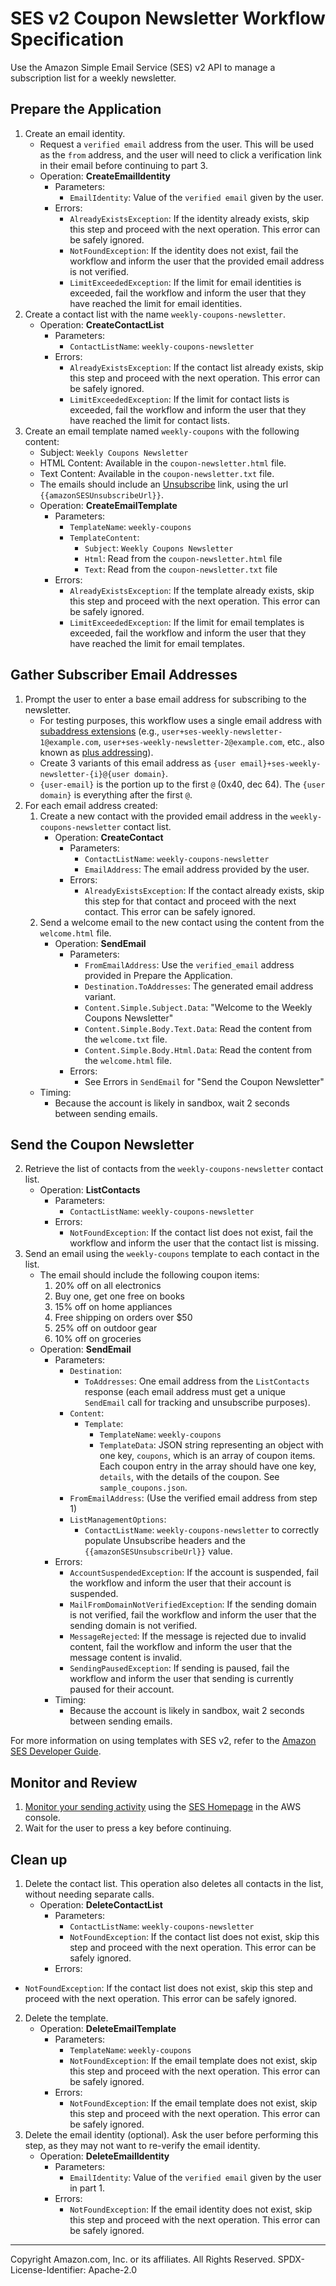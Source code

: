 

# SES v2 Coupon Newsletter Workflow Specification

Use the Amazon Simple Email Service (SES) v2 API to manage a subscription list for a weekly newsletter.

## Prepare the Application

1. Create an email identity.
   - Request a `verified email` address from the user. This will be used as the `from` address, and the user will need to click a verification link in their email before continuing to part 3.
   - Operation: **CreateEmailIdentity**
     - Parameters:
       - `EmailIdentity`: Value of the `verified email` given by the user.
     - Errors:
       - `AlreadyExistsException`: If the identity already exists, skip this step and proceed with the next operation. This error can be safely ignored.
       - `NotFoundException`: If the identity does not exist, fail the workflow and inform the user that the provided email address is not verified.
       - `LimitExceededException`: If the limit for email identities is exceeded, fail the workflow and inform the user that they have reached the limit for email identities.
2. Create a contact list with the name `weekly-coupons-newsletter`.
   - Operation: **CreateContactList**
     - Parameters:
       - `ContactListName`: `weekly-coupons-newsletter`
     - Errors:
       - `AlreadyExistsException`: If the contact list already exists, skip this step and proceed with the next operation. This error can be safely ignored.
       - `LimitExceededException`: If the limit for contact lists is exceeded, fail the workflow and inform the user that they have reached the limit for contact lists.
3. Create an email template named `weekly-coupons` with the following content:
   - Subject: `Weekly Coupons Newsletter`
   - HTML Content: Available in the `coupon-newsletter.html` file.
   - Text Content: Available in the `coupon-newsletter.txt` file.
   - The emails should include an [Unsubscribe](#) link, using the url `{{amazonSESUnsubscribeUrl}}`.
   - Operation: **CreateEmailTemplate**
     - Parameters:
       - `TemplateName`: `weekly-coupons`
       - `TemplateContent`:
         - `Subject`: `Weekly Coupons Newsletter`
         - `Html`: Read from the `coupon-newsletter.html` file
         - `Text`: Read from the `coupon-newsletter.txt` file
     - Errors:
       - `AlreadyExistsException`: If the template already exists, skip this step and proceed with the next operation. This error can be safely ignored.
       - `LimitExceededException`: If the limit for email templates is exceeded, fail the workflow and inform the user that they have reached the limit for email templates.

## Gather Subscriber Email Addresses

1. Prompt the user to enter a base email address for subscribing to the newsletter.
   - For testing purposes, this workflow uses a single email address with [subaddress extensions](https://www.rfc-editor.org/rfc/rfc5233.html) (e.g., `user+ses-weekly-newsletter-1@example.com`, `user+ses-weekly-newsletter-2@example.com`, etc., also known as [plus addressing](https://en.wikipedia.org/wiki/Email_address#:~:text=For%20example%2C%20the%20address%20joeuser,sorting%2C%20and%20for%20spam%20control.)).
   - Create 3 variants of this email address as `{user email}+ses-weekly-newsletter-{i}@{user domain}`.
   - `{user-email}` is the portion up to the first `@` (0x40, dec 64). The `{user domain}` is everything after the first `@`.
2. For each email address created:
   1. Create a new contact with the provided email address in the `weekly-coupons-newsletter` contact list.
      - Operation: **CreateContact**
        - Parameters:
          - `ContactListName`: `weekly-coupons-newsletter`
          - `EmailAddress`: The email address provided by the user.
        - Errors:
          - `AlreadyExistsException`: If the contact already exists, skip this step for that contact and proceed with the next contact. This error can be safely ignored.
   2. Send a welcome email to the new contact using the content from the `welcome.html` file.
      - Operation: **SendEmail**
        - Parameters:
          - `FromEmailAddress`: Use the `verified_email` address provided in Prepare the Application.
          - `Destination.ToAddresses`: The generated email address variant.
          - `Content.Simple.Subject.Data`: "Welcome to the Weekly Coupons Newsletter"
          - `Content.Simple.Body.Text.Data`: Read the content from the `welcome.txt` file.
          - `Content.Simple.Body.Html.Data`: Read the content from the `welcome.html` file.
        - Errors:
          - See Errors in `SendEmail` for "Send the Coupon Newsletter"
   - Timing:
     - Because the account is likely in sandbox, wait 2 seconds between sending emails.

## Send the Coupon Newsletter

2. Retrieve the list of contacts from the `weekly-coupons-newsletter` contact list.
   - Operation: **ListContacts**
     - Parameters:
       - `ContactListName`: `weekly-coupons-newsletter`
     - Errors:
       - `NotFoundException`: If the contact list does not exist, fail the workflow and inform the user that the contact list is missing.
3. Send an email using the `weekly-coupons` template to each contact in the list.
   - The email should include the following coupon items:
     1. 20% off on all electronics
     2. Buy one, get one free on books
     3. 15% off on home appliances
     4. Free shipping on orders over $50
     5. 25% off on outdoor gear
     6. 10% off on groceries
   - Operation: **SendEmail**
     - Parameters:
       - `Destination`:
         - `ToAddresses`: One email address from the `ListContacts` response (each email address must get a unique `SendEmail` call for tracking and unsubscribe purposes).
       - `Content`:
         - `Template`:
           - `TemplateName`: `weekly-coupons`
           - `TemplateData`: JSON string representing an object with one key, `coupons`, which is an array of coupon items. Each coupon entry in the array should have one key, `details`, with the details of the coupon. See `sample_coupons.json`.
       - `FromEmailAddress`: (Use the verified email address from step 1)
       - `ListManagementOptions`:
         - `ContactListName`: `weekly-coupons-newsletter` to correctly populate Unsubscribe headers and the `{{amazonSESUnsubscribeUrl}}` value.
     - Errors:
       - `AccountSuspendedException`: If the account is suspended, fail the workflow and inform the user that their account is suspended.
       - `MailFromDomainNotVerifiedException`: If the sending domain is not verified, fail the workflow and inform the user that the sending domain is not verified.
       - `MessageRejected`: If the message is rejected due to invalid content, fail the workflow and inform the user that the message content is invalid.
       - `SendingPausedException`: If sending is paused, fail the workflow and inform the user that sending is currently paused for their account.
     - Timing:
       - Because the account is likely in sandbox, wait 2 seconds between sending emails.

For more information on using templates with SES v2, refer to the [Amazon SES Developer Guide](https://docs.aws.amazon.com/ses/latest/dg/send-personalized-email-api.html).

## Monitor and Review

1. [Monitor your sending activity](https://docs.aws.amazon.com/ses/latest/dg/monitor-sending-activity.html) using the [SES Homepage](https://console.aws.amazon.com/ses/home#/account) in the AWS console.
2. Wait for the user to press a key before continuing.

## Clean up

1. Delete the contact list. This operation also deletes all contacts in the list, without needing separate calls.
   - Operation: **DeleteContactList**
     - Parameters:
       - `ContactListName`: `weekly-coupons-newsletter`
       - `NotFoundException`: If the contact list does not exist, skip this step and proceed with the next operation. This error can be safely ignored.
     - Errors:

- `NotFoundException`: If the contact list does not exist, skip this step and proceed with the next operation. This error can be safely ignored.

2. Delete the template.
   - Operation: **DeleteEmailTemplate**
     - Parameters:
       - `TemplateName`: `weekly-coupons`
       - `NotFoundException`: If the email template does not exist, skip this step and proceed with the next operation. This error can be safely ignored.
     - Errors:
       - `NotFoundException`: If the email template does not exist, skip this step and proceed with the next operation. This error can be safely ignored.
3. Delete the email identity (optional). Ask the user before performing this step, as they may not want to re-verify the email identity.
   - Operation: **DeleteEmailIdentity**
     - Parameters:
       - `EmailIdentity`: Value of the `verified email` given by the user in part 1.
     - Errors:
       - `NotFoundException`: If the email identity does not exist, skip this step and proceed with the next operation. This error can be safely ignored.

---

Copyright Amazon.com, Inc. or its affiliates. All Rights Reserved.
SPDX-License-Identifier: Apache-2.0
